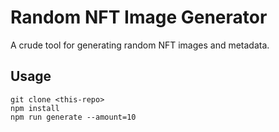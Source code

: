 # Random NFT Image Generator

A crude tool for generating random NFT images and metadata.

## Usage

```
git clone <this-repo>
npm install
npm run generate --amount=10
```